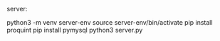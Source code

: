 server:

python3 -m venv server-env
source server-env/bin/activate
pip install proquint
pip install pymysql
python3 server.py
